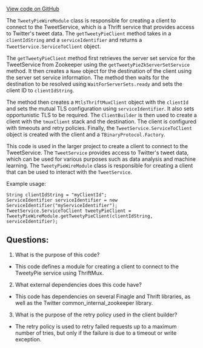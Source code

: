 [View code on GitHub](https://github.com/misbahsy/the-algorithm/src/java/com/twitter/search/ingester/pipeline/wire/TweetyPieWireModule.java)

The `TweetyPieWireModule` class is responsible for creating a client to connect to the TweetService, which is a Thrift service that provides access to Twitter's tweet data. The `getTweetyPieClient` method takes in a `clientIdString` and a `serviceIdentifier` and returns a `TweetService.ServiceToClient` object. 

The `getTweetyPieClient` method first retrieves the server set service for the TweetService from Zookeeper using the `getTweetyPieZkServerSetService` method. It then creates a `Name` object for the destination of the client using the server set service information. The method then waits for the destination to be resolved using `WaitForServerSets.ready` and sets the client ID to `clientIdString`. 

The method then creates a `MtlsThriftMuxClient` object with the `clientId` and sets the mutual TLS configuration using `serviceIdentifier`. It also sets opportunistic TLS to be required. The `ClientBuilder` is then used to create a client with the `tmuxClient` stack and the destination. The client is configured with timeouts and retry policies. Finally, the `TweetService.ServiceToClient` object is created with the client and a `TBinaryProtocol.Factory`.

This code is used in the larger project to create a client to connect to the TweetService. The `TweetService` provides access to Twitter's tweet data, which can be used for various purposes such as data analysis and machine learning. The `TweetyPieWireModule` class is responsible for creating a client that can be used to interact with the `TweetService`. 

Example usage:

```
String clientIdString = "myClientId";
ServiceIdentifier serviceIdentifier = new ServiceIdentifier("myServiceIdentifier");
TweetService.ServiceToClient tweetyPieClient = TweetyPieWireModule.getTweetyPieClient(clientIdString, serviceIdentifier);
```
## Questions: 
 1. What is the purpose of this code?
- This code defines a module for creating a client to connect to the TweetyPie service using ThriftMux.

2. What external dependencies does this code have?
- This code has dependencies on several Finagle and Thrift libraries, as well as the Twitter common_internal_zookeeper library.

3. What is the purpose of the retry policy used in the client builder?
- The retry policy is used to retry failed requests up to a maximum number of tries, but only if the failure is due to a timeout or write exception.